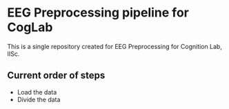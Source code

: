 # EEG Preprocessing pipeline for CogLab

This is a single repository created for EEG Preprocessing for Cognition Lab, IISc. 

## Current order of steps

* Load the data
* Divide the data